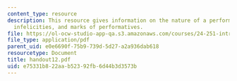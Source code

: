 ```yaml
---
content_type: resource
description: This resource gives information on the nature of a performative utterance,
  infelicities, and marks of performatives.
file: https://ol-ocw-studio-app-qa.s3.amazonaws.com/courses/24-251-introduction-to-philosophy-of-language-spring-2005/e75331b822aab52392fb6d44b3d3573b_handout12.pdf
file_type: application/pdf
parent_uid: e0e6690f-75b9-739d-5d27-a2a936dab618
resourcetype: Document
title: handout12.pdf
uid: e75331b8-22aa-b523-92fb-6d44b3d3573b
---
```

